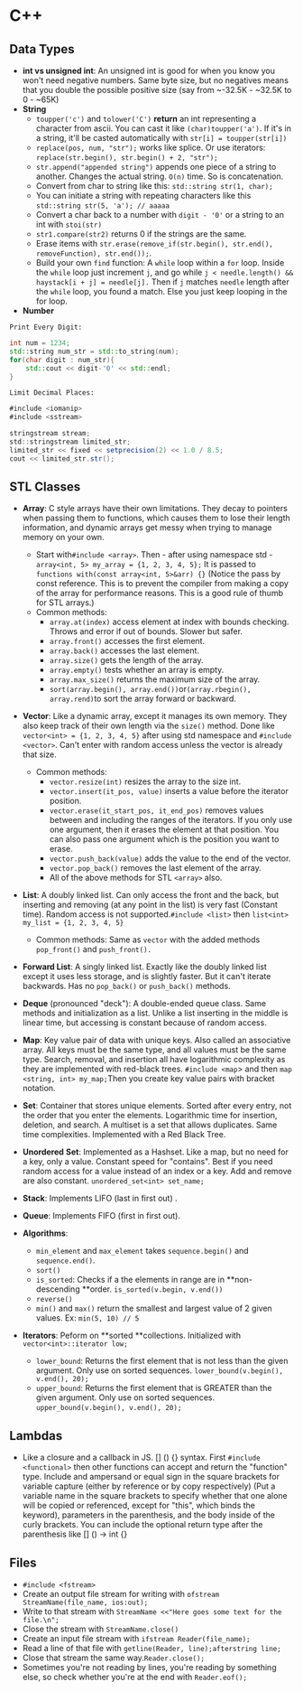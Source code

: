 # C++

## Data Types

* **int vs unsigned int**: An unsigned int is good for when you know you won't need negative numbers. Same byte size, but no negatives means that you double the possible positive size \(say from ~-32.5K - ~32.5K to 0 - ~65K\)
* **String**
  * `toupper('c')` and `tolower('C')` **return** an int representing a character from ascii. You can cast it like `(char)toupper('a')`. If it's in a string, it'll be casted automatically with `str[i] = toupper(str[i])`
  * `replace(pos, num, "str");` works like splice. Or use iterators: `replace(str.begin(), str.begin() + 2, "str");`
  * `str.append("appended string")` appends one piece of a string to another. Changes the actual string. `O(n)` time. So is concatenation.
  * Convert from char to string like this: `std::string str(1, char);`
  * You can initiate a string with repeating characters like this `std::string str(5, 'a'); // aaaaa`
  * Convert a char back to a number with `digit - '0'` or a string to an int with `stoi(str)`
  * `str1.compare(str2)` returns 0 if the strings are the same.
  * Erase items with `str.erase(remove_if(str.begin(), str.end(), removeFunction), str.end());`.
  * Build your own `find` function: A `while` loop within a `for` loop. Inside the `while` loop just increment `j`, and go while `j < needle.length() && haystack[i + j] = needle[j].` Then if `j` matches `needle` length after the `while` loop, you found a match. Else you just keep looping in the for loop.
* **Number**

`Print Every Digit:`

```cpp
int num = 1234;
std::string num_str = std::to_string(num);
for(char digit : num_str){
    std::cout << digit-'0' << std::endl;
}
```

`Limit Decimal Places:`

```java
#include <iomanip>
#include <sstream>

stringstream stream;
std::stringstream limited_str;
limited_str << fixed << setprecision(2) << 1.0 / 8.5;
cout << limited_str.str();
```

## STL Classes

* **Array**: C style arrays have their own limitations. They decay to pointers when passing them to functions, which causes them to lose their length information, and dynamic arrays get messy when trying to manage memory on your own.
  * Start with`#include <array>`. Then - after using namespace std - `array<int, 5> my_array = {1, 2, 3, 4, 5};` It is passed to `functions with(const array<int, 5>&arr) {}` \(Notice the pass by const reference. This is to prevent the compiler from making a copy of the array for performance reasons. This is a good rule of thumb for STL arrays.\)
  * Common methods:
    * `array.at(index)` access element at index with bounds checking. Throws and error if out of bounds. Slower but safer.
    * `array.front()` accesses the first element.
    * `array.back()` accesses the last element.
    * `array.size()` gets the length of the array.
    * `array.empty()` tests whether an array is empty.
    * `array.max_size()` returns the maximum size of the array.
    * `sort(array.begin(), array.end())`or`(array.rbegin(), array.rend)`to sort the array forward or backward.
* **Vector**: Like a dynamic array, except it manages its own memory. They also keep track of their own length via the `size()` method. Done like `vector<int> = {1, 2, 3, 4, 5}` after using std namespace and `#include <vector>`. Can't enter with random access unless the vector is already that size.
  * Common methods:
    * `vector.resize(int)` resizes the array to the size int.
    * `vector.insert(it_pos, value)` inserts a value before the iterator position.
    * `vector.erase(it_start_pos, it_end_pos)` removes values between and including the ranges of the iterators. If you only use one argument, then it erases the element at that position. You can also pass one argument which is the position you want to erase.
    * `vector.push_back(value)` adds the value to the end of the vector.
    * `vector.pop_back()` removes the last element of the array.
    * All of the above methods for STL `<array>` also.
* **List**: A doubly linked list. Can only access the front and the back, but inserting and removing \(at any point in the list\) is very fast \(Constant time\). Random access is not supported.`#include <list>` then `list<int> my_list = {1, 2, 3, 4, 5}`
  * Common methods: Same as `vector` with the added methods `pop_front()` and `push_front().`
* **Forward List**: A singly linked list. Exactly like the doubly linked list except it uses less storage, and is slightly faster. But it can't iterate backwards. Has no `pop_back()` or `push_back()` methods.
* **Deque** \(pronounced "deck"\): A double-ended queue class. Same methods and initialization as a list. Unlike a list inserting in the middle is linear time, but accessing is constant because of random access.
* **Map**: Key value pair of data with unique keys. Also called an associative array. All keys must be the same type, and all values must be the same type. Search, removal, and insertion all have logarithmic complexity as they are implemented with red-black trees. `#include <map`&gt; and then `map <string, int> my_map;`Then you create key value pairs with bracket notation.
* **Set**: Container that stores unique elements. Sorted after every entry, not the order that you enter the elements. Logarithmic time for insertion, deletion, and search. A multiset is a set that allows duplicates. Same time complexities. Implemented with a Red Black Tree.
* **Unordered** **Set**: Implemented as a Hashset. Like a map, but no need for a key, only a value. Constant speed for "contains". Best if you need random access for a value instead of an index or a key. Add and remove are also constant. `unordered_set<int> set_name;`
* **Stack**: Implements LIFO \(last in first out\) .
* **Queue**: Implements FIFO \(first in first out\).
* **Algorithms**:
  * `min_element` and `max_element` takes `sequence.begin()` and `sequence.end()`.
  * `sort()`
  * `is_sorted`: Checks if a the elements in range are in **non-descending **order. `is_sorted(v.begin, v.end())`
  * `reverse()`
  * `min()` and `max()` return the smallest and largest value of 2 given values. Ex: `min(5, 10) // 5`
* **Iterators**: Peform on **sorted **collections. Initialized with `vector<int>::iterator low;`

  * `lower_bound`: Returns the first element that is not less than the given argument. Only use on sorted sequences. `lower_bound(v.begin(), v.end(), 20);`
  * `upper_bound`: Returns the first element that is GREATER than the given argument. Only use on sorted sequences. `upper_bound(v.begin(), v.end(), 20);`

## Lambdas

* Like a closure and a callback in JS. \[\] \(\) {} syntax. First `#include <functional>` then other functions can accept and return the "function" type. Include and ampersand or equal sign in the square brackets for variable capture \(either by reference or by copy respectively\) \(Put a variable name in the square brackets to specify whether that one alone will be copied or referenced, except for "this", which binds the keyword\), parameters in the parenthesis, and the body inside of the curly brackets. You can include the optional return type after the parenthesis like \[\] \(\) -&gt; int {}

## Files

* `#include <fstream>`
* Create an output file stream for writing with `ofstream StreamName(file_name, ios:out);`
* Write to that stream with `StreamName <<"Here goes some text for the file.\n";`
* Close the stream with `StreamName.close()`
* Create an input file stream with `ifstream Reader(file_name);`
* Read a line of that file with `getline(Reader, line);afterstring line;`
* Close that stream the same way.`Reader.close();`
* Sometimes you're not reading by lines, you're reading by something else, so check whether you're at the end with `Reader.eof();`



